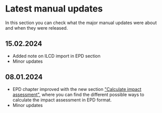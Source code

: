 # Latest manual updates

In this section you can check what the major manual updates were about and when they were released.

## 15.02.2024

- Added note on ILCD import in EPD section
- Minor updates

## 08.01.2024

- EPD chapter improved with the new section ["Calculate impact assessment"](./epds/calculate_impact_assessment.md), where you can find the different possible ways to calculate the impact assessment in EPD format.
- Minor updates